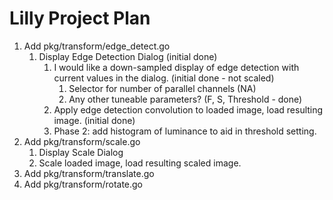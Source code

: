 # Lilly Project Plan #

1. Add pkg/transform/edge_detect.go
   1. Display Edge Detection Dialog (initial done)
      1. I would like a down-sampled display of edge detection with current values in the dialog. (initial done - not scaled)
         1. Selector for number of parallel channels (NA)
         2. Any other tuneable parameters? (F, S, Threshold - done)
      2. Apply edge detection convolution to loaded image, load resulting image. (initial done)
      3. Phase 2: add histogram of luminance to aid in threshold setting.
2. Add pkg/transform/scale.go
   1. Display Scale Dialog
   2. Scale loaded image, load resulting scaled image.
3. Add pkg/transform/translate.go
4. Add pkg/transform/rotate.go